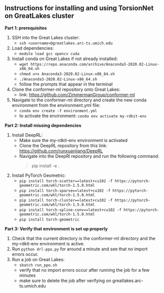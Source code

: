 ## Instructions for installing and using TorsionNet on GreatLakes cluster

**Part 1: prerequisites**
1. SSH into the Great Lakes cluster:
    - `ssh <username>@greatlakes.arc-ts.umich.edu`
2. Load dependencies:
    - `module load gcc opencv cuda`
3. Install conda on Great Lakes if not already installed:
    - `wget https://repo.anaconda.com/archive/Anaconda3-2020.02-Linux-x86_64.sh`
    - `chmod u+x Anaconda3-2020.02-Linux-x86_64.sh`
    - `./Anaconda3-2020.02-Linux-x86_64.sh`
    - follow the prompts that appear in the terminal
4. Clone the conformer-ml repository onto Great Lakes:
    - link: https://github.com/ZimmermanGroup/conformer-ml
5. Navigate to the conformer-ml directory and create the new conda environment from the environment.yml file:
    - `conda env create -f environment.yml`
    - to activate the environment:
        `conda env activate my-rdkit-env`

**Part 2: Install missing dependencies**
1. Install DeepRL:
    - Make sure the my-rdkit-env environment is activated
    - Clone the DeepRL repository from this link: https://github.com/runxuanjiang/DeepRL
    - Navigate into the DeepRl repository and run the following command:
        > pip install -e .
2. Install PyTorch Geometric:
    - `pip install torch-scatter==latest+cu102 -f https://pytorch-geometric.com/whl/torch-1.5.0.html`
    - `pip install torch-sparse==latest+cu102 -f https://pytorch-geometric.com/whl/torch-1.5.0.html`
    - `pip install torch-cluster==latest+cu102 -f https://pytorch-geometric.com/whl/torch-1.5.0.html`
    - `pip install torch-spline-conv==latest+cu102 -f https://pytorch-geometric.com/whl/torch-1.5.0.html`
    - `pip install torch-geometric`
    
**Part 3: Verify that environment is set up properly**
1. Check that the current directory is the conformer-ml directory and the my-rdkit-env environment is active.
2. Run `python drl-ppo.py` for around a minute and see that no import errors occur.
3. Run a job on Great Lakes:
    - `sbatch run_ppo.sh`
    - verify that no import errors occur after running the job for a few minutes
    - make sure to delete the job after verifying on greatlakes.arc-ts.umich.edu
